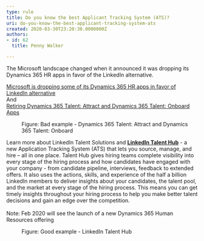 ```yaml
---
type: rule
title: Do you know the best Applicant Tracking System (ATS)?
uri: do-you-know-the-best-applicant-tracking-system-ats
created: 2020-03-30T23:20:30.0000000Z
authors:
- id: 62
  title: Penny Walker

---
```




<span class='intro'> ​The Microsoft landscape changed when it announced it was dropping its Dynamics 365 HR apps in favor of the LinkedIn alternative.&#160;<br> </span>

<p class="ssw15-rteElement-GreyBox"><a href="https&#58;//www.zdnet.com/article/microsoft-is-dropping-some-of-its-dynamics-365-hr-apps-in-favor-of-linkedin-alternative/">Microsoft is dropping some of its Dynamics 365 HR apps in favor of LinkedIn alternative​</a><br>And<br><a href="https&#58;//community.dynamics.com/365/talent/b/dynamics365fortalent/posts/retiring-dynamics-365-talent-attract-and-onboard-apps">Retiring Dynamics 365 Talent&#58; Attract and Dynamics 365 Talent&#58; Onboard Apps</a><br></p><dd class="ssw15-rteElement-FigureBad">​Figure&#58; Bad example - Dynamics 365 Talent&#58; Attract and Dynamics 365 Talent&#58; Onboard</dd><p class="ssw15-rteElement-GreyBox">Learn more about LinkedIn Talent Solutions and&#160;<b><a href="https&#58;//business.linkedin.com/talent-solutions/talent-hub">LinkedIn Talent Hub</a></b> - a new Application Tracking System (ATS) that lets you source, manage, and hire – all in one place. Talent Hub gives hiring teams complete visibility into every stage of the hiring process and how candidates have engaged with your company - from candidate pipeline, interviews, feedback to extended offers. It also uses the actions, skills, and experience of the half a billion LinkedIn members to deliver insights about your candidates, the talent pool, and the market at every stage of the hiring process. This means you can get timely insights throughout your hiring process to help you make better talent decisions and gain an edge over the competition. &#160;&#160;<br><br>Note&#58; Feb 2020 will see the launch of a new Dynamics 365 Human Resources offering</p><dd class="ssw15-rteElement-FigureGood">Figure&#58; Good example - LinkedIn Talent Hub​​<br></dd>


